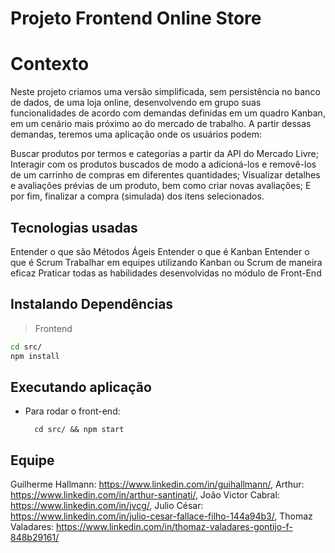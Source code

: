 # Projeto Frontend Online Store
# Contexto
Neste projeto criamos uma versão simplificada, sem persistência no banco de dados, de uma loja online, desenvolvendo em grupo suas funcionalidades de acordo com demandas definidas em um quadro Kanban, em um cenário mais próximo ao do mercado de trabalho. A partir dessas demandas, teremos uma aplicação onde os usuários podem:

Buscar produtos por termos e categorias a partir da API do Mercado Livre;
Interagir com os produtos buscados de modo a adicioná-los e removê-los de um carrinho de compras em diferentes quantidades;
Visualizar detalhes e avaliações prévias de um produto, bem como criar novas avaliações;
E por fim, finalizar a compra (simulada) dos itens selecionados.
## Tecnologias usadas

Entender o que são Métodos Ágeis
Entender o que é Kanban
Entender o que é Scrum
Trabalhar em equipes utilizando Kanban ou Scrum de maneira eficaz
Praticar todas as habilidades desenvolvidas no módulo de Front-End

## Instalando Dependências

> Frontend
```bash
cd src/
npm install
``` 
## Executando aplicação

* Para rodar o front-end:

  ```
    cd src/ && npm start
  ```

## Equipe
Guilherme Hallmann: https://www.linkedin.com/in/guihallmann/, 
Arthur: https://www.linkedin.com/in/arthur-santinati/,
João Victor Cabral: https://www.linkedin.com/in/jvcg/,
Julio César: https://www.linkedin.com/in/julio-cesar-fallace-filho-144a94b3/,
Thomaz Valadares: https://www.linkedin.com/in/thomaz-valadares-gontijo-f-848b29161/